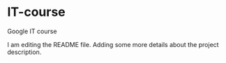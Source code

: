 # IT-course
Google IT course

I am editing the README file. Adding some more details about the project description.
